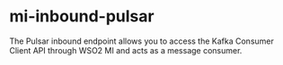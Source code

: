 # mi-inbound-pulsar
The Pulsar inbound endpoint allows you to access the Kafka Consumer Client API through WSO2 MI and acts as a message consumer.
